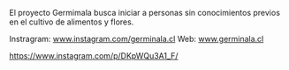 El proyecto Germimala busca iniciar a personas sin conocimientos previos en el cultivo de alimentos y flores.

Instragram: www.instagram.com/germinala.cl
Web: www.germinala.cl

https://www.instagram.com/p/DKpWQu3A1_F/
